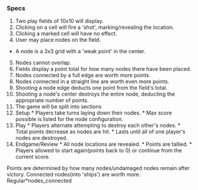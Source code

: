 ### Specs
1. Two play fields of 10x10 will display.
2. Clicking on a cell will fire a 'shot', marking/revealing the location.
3. Clicking a marked cell will have no effect.
4. User may place nodes on the field.
  * A node is a 3x3 grid with a 'weak point' in the center.
5. Nodes cannot overlap.
6. Fields display a point total for how many nodes there have been placed.
7. Nodes connected by a full edge are worth more points.
8. Nodes connected in a straight line are worth even more points.
8. Shooting a node edge deducts one point from the field's total.
9. Shooting a node's center destroys the entire node, deducting the appropriate number of points.
7. The game will be split into sections
  1. Setup
    * Players take turns laying down their nodes.
    * Max score possible is listed for the node configuration.
  2. Play
    * Players alternate attempting to destroy each other's nodes.
    * Total points decrease as nodes are hit.
    * Lasts until all of one player's nodes are destroyed.
  3. Endgame/Review
    * All node locations are revealed.
    * Points are tallied.
    * Players allowed to start again(points back to 0) or continue from the current score.


Points are determined by how many nodes/undamaged nodes remain after victory. Connected nodes(into 'ships') are worth more. Regular*nodes_connected
